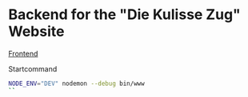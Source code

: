 # Backend for the "Die Kulisse Zug" Website

[Frontend](https://github.com/roosnic1/dkz_website)

Startcommand
```sh
NODE_ENV="DEV" nodemon --debug bin/www
``